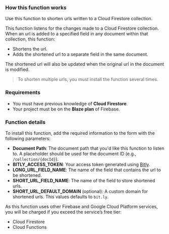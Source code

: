 ### How this function works

Use this function to shorten urls written to a Cloud Firestore collection.

This function listens for the changes made to a Cloud Firestore collection. When an url is added to a specified field in any document within that collection, this function:

- Shortens the url.
- Adds the shortened url to a separate field in the same document.

The shortened url will also be updated when the original url in the document is modified.

>To shorten multiple urls, you must install the function several times.

### Requirements

- You must have previous knowledge of **Cloud Firestore**.
- Your project must be on the **Blaze plan** of Firebase.

### Function details

To install this function, add the required information to the form with the following parameters:

- **Document Path**: The document path that you'd like this function to listen to. A placeholder should be used for the document ID (e.g., `/collection/{docId}`).
- **BITLY_ACCESS_TOKEN**: Your access token generated using [Bitly](https://bitly.com/a/oauth_apps).
- **LONG_URL_FIELD_NAME**: The name of the field that contains the url to be shortened.
- **SHORT_URL_FIELD_NAME**: The name of the field to store shortened urls.
- **SHORT_URL_DEFAULT_DOMAIN** (optional): A custom domain for shortened urls. This values defaults to `bit.ly`.

As this function uses other Firebase and Google Cloud Platform services, you will be charged if you exceed the service’s free tier:

- Cloud Firestore
- Cloud Functions
